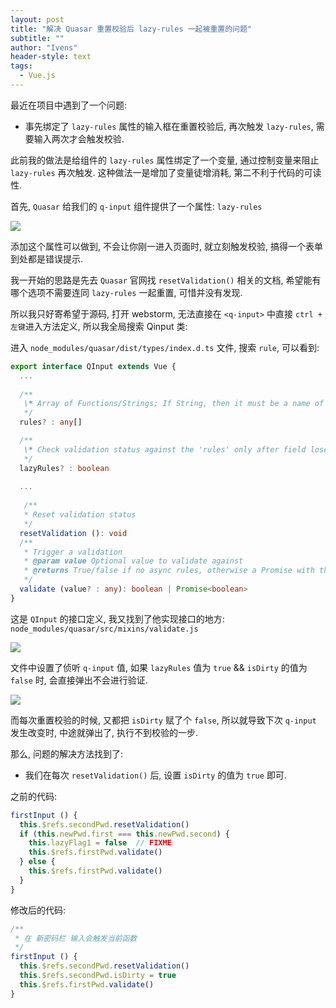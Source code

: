 ```yaml
---
layout: post
title: "解决 Quasar 重置校验后 lazy-rules 一起被重置的问题"
subtitle: ""
author: "Ivens"
header-style: text
tags:
  - Vue.js
---
```


最近在项目中遇到了一个问题:

- 事先绑定了 `lazy-rules` 属性的输入框在重置校验后, 再次触发 `lazy-rules`, 需要输入两次才会触发校验.

此前我的做法是给组件的 `lazy-rules` 属性绑定了一个变量, 通过控制变量来阻止 `lazy-rules` 再次触发. 这种做法一是增加了变量徒增消耗, 第二不利于代码的可读性.

首先, `Quasar` 给我们的 `q-input` 组件提供了一个属性: `lazy-rules`

![](https://gitee.com/zhangyi98/pictureBed/raw/master/img/20200425125915.png)

添加这个属性可以做到, 不会让你刚一进入页面时, 就立刻触发校验, 搞得一个表单到处都是错误提示.

我一开始的思路是先去 `Quasar` 官网找 `resetValidation()` 相关的文档, 希望能有哪个选项不需要连同 `lazy-rules` 一起重置, 可惜并没有发现.

所以我只好寄希望于源码, 打开 webstorm, 无法直接在 `<q-input>` 中直接 `ctrl + 左键`进入方法定义, 所以我全局搜索 Qinput 类:

进入 `node_modules/quasar/dist/types/index.d.ts` 文件, 搜索 `rule`, 可以看到:

```typescript
export interface QInput extends Vue {
  ...
  
  /**
   \* Array of Functions/Strings; If String, then it must be a name of one of the embedded validation rules
   */
  rules? : any[]

  /**
   \* Check validation status against the 'rules' only after field loses focus for first time
   */
  lazyRules? : boolean
  
  ...
  
   /**
   * Reset validation status
   */
  resetValidation (): void
  /**
   * Trigger a validation
   * @param value Optional value to validate against
   * @returns True/false if no async rules, otherwise a Promise with the outcome (true -> validation was a success, false -> invalid models detected)
   */
  validate (value? : any): boolean | Promise<boolean>
}
```

这是 `QInput` 的接口定义, 我又找到了他实现接口的地方: `node_modules/quasar/src/mixins/validate.js`

![](https://gitee.com/zhangyi98/pictureBed/raw/master/img/f5c0b9b6fbfbc3a6ed59c7da760b617.png)

文件中设置了侦听 `q-input` 值, 如果 `lazyRules` 值为 `true` && `isDirty` 的值为 `false` 时,  会直接弹出不会进行验证.

![](https://gitee.com/zhangyi98/pictureBed/raw/master/img/07b8fd0a271b66059456e969719f879.png)

而每次重置校验的时候, 又都把 `isDirty` 赋了个 `false`, 所以就导致下次 `q-input` 发生改变时, 中途就弹出了, 执行不到校验的一步.

那么, 问题的解决方法找到了:

- 我们在每次 `resetValidation()` 后, 设置 `isDirty` 的值为 `true` 即可.



之前的代码:

```js
firstInput () {
  this.$refs.secondPwd.resetValidation()
  if (this.newPwd.first === this.newPwd.second) {
    this.lazyFlag1 = false  // FIXME 
    this.$refs.firstPwd.validate()
  } else {
    this.$refs.firstPwd.validate()
  }
}
```

修改后的代码: 

```js
/**
 * 在 新密码栏 输入会触发当前函数
 */
firstInput () {
  this.$refs.secondPwd.resetValidation()
  this.$refs.secondPwd.isDirty = true
  this.$refs.firstPwd.validate()
}
```





